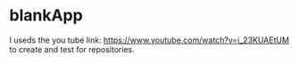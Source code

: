 # blankApp
I useds the you tube link: https://www.youtube.com/watch?v=i_23KUAEtUM    to create and test for repositories.
